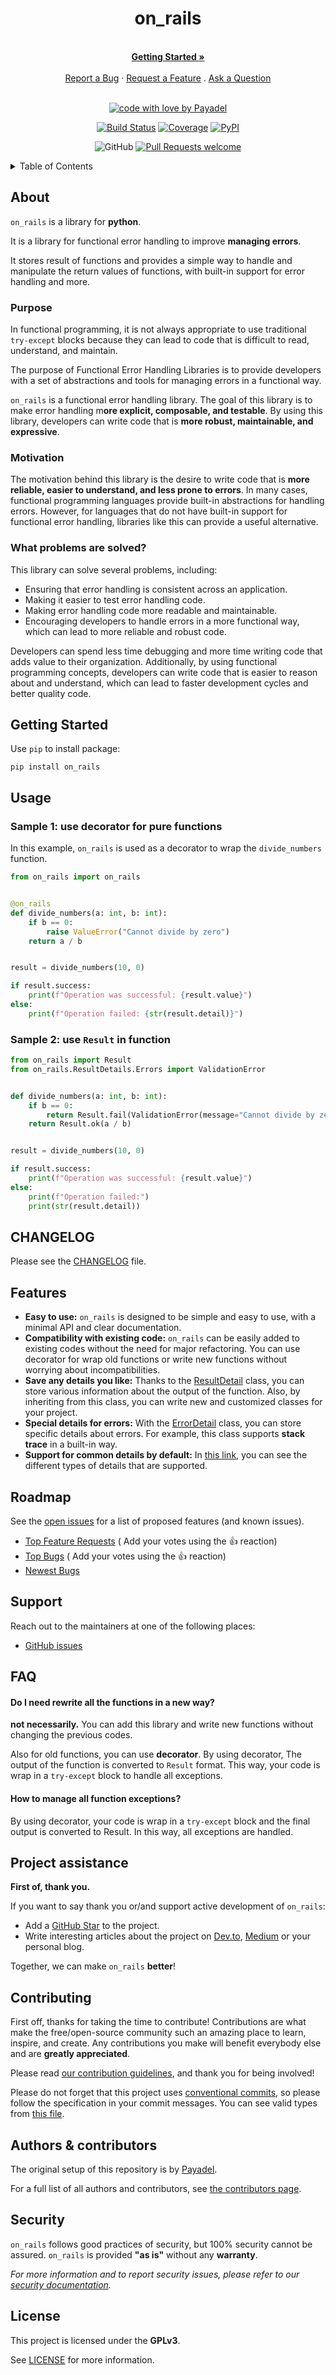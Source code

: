 <div align="center">
  <h1>on_rails</h1>
  <br />
  <a href="#getting-started"><strong>Getting Started »</strong></a>
  <br />
  <br />
  <a href="https://github.com/Payadel/on_rails/issues/new?assignees=&labels=scope-bug&template=BUG_REPORT.md&title=bug%3A+">Report a Bug</a>
  ·
  <a href="https://github.com/Payadel/on_rails/issues/new?assignees=&labels=scope-enhancement&template=FEATURE_REQUEST.md&title=feat%3A+">Request a Feature</a>
  .
  <a href="https://github.com/Payadel/on_rails/issues/new?assignees=&labels=help-wanted&template=SUPPORT_QUESTION.md&title=support%3A+">Ask a Question</a>
</div>

<div align="center">
<br />

[![code with love by Payadel](https://img.shields.io/badge/%3C%2F%3E%20with%20%E2%99%A5%20by-Payadel-ff1414.svg?style=flat-square)](https://github.com/Payadel)

[![Build Status](https://img.shields.io/github/actions/workflow/status/Payadel/on_rails/build.yaml?branch=dev)](https://github.com/Payadel/on_rails/actions/workflows/build.yaml?query=branch%3Adev)
[![Coverage](https://img.shields.io/badge/coverage-100%25-brightgreen.svg)](coverage.md)
[![PyPI](https://img.shields.io/pypi/v/on_rails.svg)](https://pypi.org/project/on_rails/)

![GitHub](https://img.shields.io/github/license/Payadel/on_rails)
[![Pull Requests welcome](https://img.shields.io/badge/PRs-welcome-ff69b4.svg?style=flat-square)](https://github.com/Payadel/on_rails/issues?q=is%3Aissue+is%3Aopen)



</div>
<details>
<summary>Table of Contents</summary>

- [About](#about)
    - [Purpose](#Purpose)
    - [Motivation](#Motivation)
    - [What problems are solved?](#what-problems-are-solved)
- [Getting Started](#getting-started)
- [Usage](#usage)
    - [Documentation](#documentation)
- [CHANGELOG](#changelog)
- [Features](#features)
- [Roadmap](#roadmap)
- [Support](#support)
- [FAQ](#faq)
- [Project assistance](#project-assistance)
- [Contributing](#contributing)
- [Authors & contributors](#authors--contributors)
- [Security](#security)
- [License](#license)
</details>

## About

`on_rails` is a library for **python**.

It is a library for functional error handling to improve **managing errors**.

It stores result of functions and provides a simple way to handle and manipulate the return values of functions, with built-in support for error
handling and more.

### Purpose

In functional programming, it is not always appropriate to use traditional `try-except` blocks because they can lead to code
that is difficult to read, understand, and maintain.

The purpose of Functional Error Handling Libraries is to provide developers with a set of abstractions and tools for
managing errors in a functional way.

`on_rails` is a functional error handling library. The goal of this library is to make error handling m**ore explicit, composable, and testable**. By using this library, developers can write code that is **more robust, maintainable, and expressive**.

### Motivation

The motivation behind this library is the desire to write code that is **more reliable, easier to understand, and less
prone to errors**. In many cases, functional programming languages provide built-in abstractions for handling errors.
However, for languages that do not have built-in support for functional error handling, libraries like this can provide
a useful alternative.

### What problems are solved?

This library can solve several problems, including:

- Ensuring that error handling is consistent across an application.
- Making it easier to test error handling code.
- Making error handling code more readable and maintainable.
- Encouraging developers to handle errors in a more functional way, which can lead to more reliable and robust code.

Developers
can spend less time debugging and more time writing code that adds value to their organization. Additionally, by using
functional programming concepts, developers can write code that is easier to reason about and understand, which can lead
to faster development cycles and better quality code.

## Getting Started

Use `pip` to install package:

`pip install on_rails`

## Usage

### Sample 1: use decorator for pure functions

In this example, `on_rails` is used as a decorator to wrap the `divide_numbers` function.

```python
from on_rails import on_rails


@on_rails
def divide_numbers(a: int, b: int):
    if b == 0:
        raise ValueError("Cannot divide by zero")
    return a / b


result = divide_numbers(10, 0)

if result.success:
    print(f"Operation was successful: {result.value}")
else:
    print(f"Operation failed: {str(result.detail)}")
```

### Sample 2: use `Result` in function

```python
from on_rails import Result
from on_rails.ResultDetails.Errors import ValidationError


def divide_numbers(a: int, b: int):
    if b == 0:
        return Result.fail(ValidationError(message="Cannot divide by zero"))
    return Result.ok(a / b)


result = divide_numbers(10, 0)

if result.success:
    print(f"Operation was successful: {result.value}")
else:
    print(f"Operation failed:")
    print(str(result.detail))

```

## CHANGELOG

Please see the [CHANGELOG](https://github.com/Payadel/on_rails/blob/main/CHANGELOG.md) file.

## Features

- **Easy to use:** `on_rails` is designed to be simple and easy to use, with a minimal API and clear documentation.
- **Compatibility with existing code:** `on_rails` can be easily added to existing codes without the need for major
  refactoring. You can use decorator for wrap old functions or write new functions without worrying about incompatibilities.
- **Save any details you like:** Thanks to the [ResultDetail](https://github.com/Payadel/on_rails/blob/main/on_rails/ResultDetail.py) class, you can store various information about the output of the function. Also, by inheriting from this class, you can write new and customized classes for your project.
- **Special details for errors:** With the [ErrorDetail](https://github.com/Payadel/on_rails/blob/main/on_rails/ResultDetails/ErrorDetail.py) class, you can store specific details about errors. For example, this class supports **stack trace** in a built-in way.
- **Support for common details by default:** In [this link](https://github.com/Payadel/on_rails/tree/main/on_rails/ResultDetails), you can see the different types of details that are supported.

## Roadmap

See the [open issues](https://github.com/Payadel/on_rails/issues) for a list of proposed features (and known issues).

- [Top Feature Requests](https://github.com/Payadel/on_rails/issues?q=label%3Ascope-enhancement+is%3Aopen+sort%3Areactions-%2B1-desc) (
  Add your votes using the 👍 reaction)
- [Top Bugs](https://github.com/Payadel/on_rails/issues?q=is%3Aissue+is%3Aopen+label%3Ascope-bug+sort%3Areactions-%2B1-desc) (
  Add your votes using the 👍 reaction)
- [Newest Bugs](https://github.com/Payadel/on_rails/issues?q=is%3Aopen+is%3Aissue+label%3Ascope-bug)

## Support

Reach out to the maintainers at one of the following places:

- [GitHub issues](https://github.com/Payadel/on_rails/issues/new?assignees=&labels=help-wanted&template=SUPPORT_QUESTION.md&title=support%3A+)

## FAQ

#### Do I need rewrite all the functions in a new way?

**not necessarily.** You can add this library and write new functions without changing the previous codes.

Also for old functions, you can use **decorator**. By using decorator, The output of the function is converted to `Result` format. This way, your code is wrap in a `try-except` block to handle all exceptions.

#### How to manage all function exceptions?

By using decorator, your code is wrap in a `try-except` block and the final output is converted to Result. In this way, all exceptions are handled.

## Project assistance

**First of, thank you.**

If you want to say thank you or/and support active development of `on_rails`:

- Add a [GitHub Star](https://github.com/Payadel/on_rails) to the project.
- Write interesting articles about the project on [Dev.to](https://dev.to/), [Medium](https://medium.com/) or your
  personal blog.

Together, we can make `on_rails` **better**!

## Contributing

First off, thanks for taking the time to contribute! Contributions are what make the free/open-source community such an
amazing place to learn, inspire, and create. Any contributions you make will benefit everybody else and are **greatly
appreciated**.

Please read [our contribution guidelines](https://github.com/Payadel/on_rails/blob/main/docs/CONTRIBUTING.md), and thank you for being involved!

Please do not forget that this project uses [conventional commits](https://www.conventionalcommits.org), so please follow the specification in your commit messages.
You can see valid types from [this file](https://github.com/Payadel/on_rails/blob/main/.configs/commitlint.config.js).

## Authors & contributors

The original setup of this repository is by [Payadel](https://github.com/Payadel).

For a full list of all authors and contributors,
see [the contributors page](https://github.com/Payadel/on_rails/contributors).

## Security

`on_rails` follows good practices of security, but 100% security cannot be assured. `on_rails` is provided **"as
is"** without any **warranty**.

_For more information and to report security issues, please refer to our [security documentation](https://github.com/Payadel/on_rails/blob/main/docs/SECURITY.md)._

## License

This project is licensed under the **GPLv3**.

See [LICENSE](https://github.com/Payadel/on_rails/blob/main/LICENSE) for more information.
